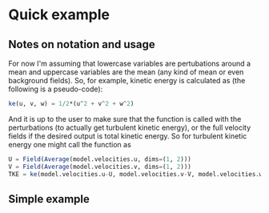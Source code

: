 # Quick example

## Notes on notation and usage

For now I'm assuming that lowercase variables are pertubations around a mean and uppercase
variables are the mean (any kind of mean or even background fields). So, for example,
kinetic energy is calculated as (the following is a pseudo-code):

```julia
ke(u, v, w) = 1/2*(u^2 + v^2 + w^2)
```

And it is up to the user to make sure that the function is called with the perturbations
(to actually get turbulent kinetic energy), or the full velocity fields if the desired
output is total kinetic energy. So for turbulent kinetic energy one might call the
function as

```julia
U = Field(Average(model.velocities.u, dims=(1, 2)))
V = Field(Average(model.velocities.v, dims=(1, 2)))
TKE = ke(model.velocities.u-U, model.velocities.v-V, model.velocities.w)
```


## Simple example



